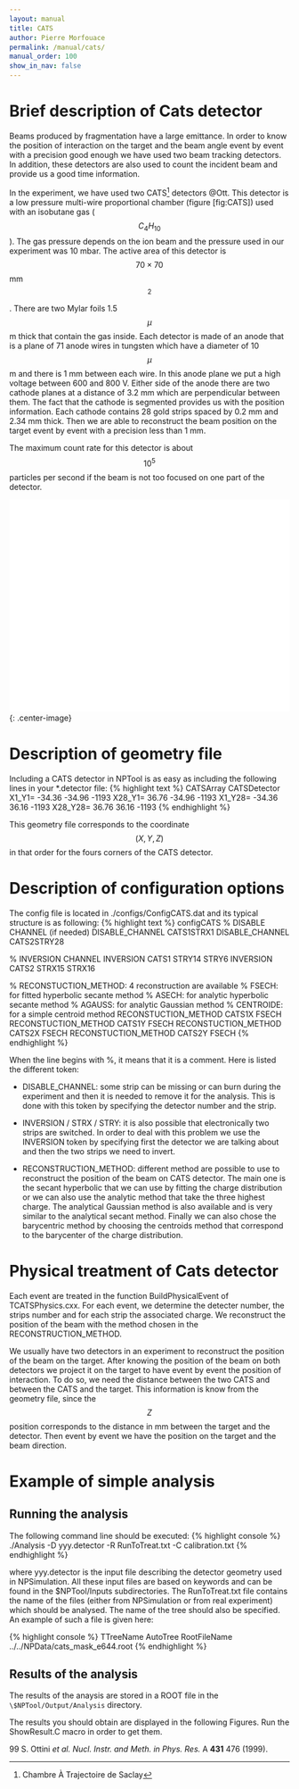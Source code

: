 ```yaml
---
layout: manual
title: CATS
author: Pierre Morfouace
permalink: /manual/cats/
manual_order: 100
show_in_nav: false
---
```


Brief description of Cats detector
==================================

 Beams produced by fragmentation have a large emittance. In order to know
the position of interaction on the target and the beam angle event by
event with a precision good enough we have used two beam tracking
detectors. In addition, these detectors are also used to count the
incident beam and provide us a good time information.

In the experiment, we have used two CATS[^1] detectors @Ott. This
detector is a low pressure multi-wire proportional chamber (figure
[fig:CATS]) used with an isobutane gas ($$C _4H_{10}$$). The gas pressure
depends on the ion beam and the pressure used in our experiment was 10
mbar. The active area of this detector is $$70 \times 70$$ mm$$^2$$. There
are two Mylar foils 1.5 $$\mu$$m thick that contain the gas inside. Each
detector is made of an anode that is a plane of 71 anode wires in
tungsten which have a diameter of 10 $$\mu$$m and there is 1 mm between
each wire. In this anode plane we put a high voltage between 600 and 800
V. Either side of the anode there are two cathode planes at a distance
of 3.2 mm which are perpendicular between them. The fact that the
cathode is segmented provides us with the position information. Each
cathode contains 28 gold strips spaced by 0.2 mm and 2.34 mm thick. Then
we are able to reconstruct the beam position on the target event by
event with a precision less than 1 mm.

The maximum count rate for this detector is about $$10^5$$ particles per
second if the beam is not too focused on one part of the detector.

![*Characteristics of a CATS detector*](/images/CATS_det.png){: .center-image}

Description of geometry file
============================

Including a CATS detector in NPTool is as easy as including the
following lines in your \*.detector file:
{% highlight text %}
CATSArray
CATSDetector
   X1_Y1=          -34.36  -34.96  -1193
   X28_Y1=         36.76   -34.96  -1193
   X1_Y28=         -34.36  36.16   -1193
   X28_Y28=        36.76   36.16   -1193
{% endhighlight %}

This geometry file corresponds to the coordinate $$(X,Y,Z)$$ in that order
for the fours corners of the CATS detector.

Description of configuration options
====================================

The config file is located in ./configs/ConfigCATS.dat and its typical
structure is as following:
{% highlight text %}
configCATS
% DISABLE CHANNEL (if needed)
    DISABLE_CHANNEL CATS1STRX1
    DISABLE_CHANNEL CATS2STRY28

% INVERSION CHANNEL
    INVERSION CATS1 STRY14 STRY6
    INVERSION CATS2 STRX15 STRX16
    
% RECONSTUCTION_METHOD: 4 reconstruction are available
% FSECH: for fitted hyperbolic secante method 
% ASECH: for analytic hyperbolic secante method
% AGAUSS: for analytic Gaussian method
% CENTROIDE: for a simple centroid method
RECONSTUCTION_METHOD CATS1X FSECH
RECONSTUCTION_METHOD CATS1Y FSECH
RECONSTUCTION_METHOD CATS2X FSECH
RECONSTUCTION_METHOD CATS2Y FSECH
{% endhighlight %}  

When the line begins with %, it means that it is a comment. Here is
listed the different token:

*   DISABLE\_CHANNEL: some strip can be missing or can burn during the
    experiment and then it is needed to remove it for the analysis. This
    is done with this token by specifying the detector number and the
    strip.

*   INVERSION / STRX / STRY: it is also possible that electronically two
    strips are switched. In order to deal with this problem we use the
    INVERSION token by specifying first the detector we are talking
    about and then the two strips we need to invert.

*   RECONSTRUCTION\_METHOD: different method are possible to use to
    reconstruct the position of the beam on CATS detector. The main one
    is the secant hyperbolic that we can use by fitting the charge
    distribution or we can also use the analytic method that take the
    three highest charge. The analytical Gaussian method is also
    available and is very similar to the analytical secant method.
    Finally we can also chose the barycentric method by choosing the
    centroids method that correspond to the barycenter of the charge
    distribution.

Physical treatment of Cats detector
===================================

Each event are treated in the function BuildPhysicalEvent of
TCATSPhysics.cxx. For each event, we determine the detecter number, the
strips number and for each strip the associated charge. We reconstruct
the position of the beam with the method chosen in the
RECONSTRUCTION\_METHOD.

We usually have two detectors in an experiment to reconstruct the
position of the beam on the target. After knowing the position of the
beam on both detectors we project it on the target to have event by
event the position of interaction. To do so, we need the distance
between the two CATS and between the CATS and the target. This
information is know from the geometry file, since the $$Z$$ position
corresponds to the distance in mm between the target and the detector.
Then event by event we have the position on the target and the beam
direction.

Example of simple analysis
==========================

Running the analysis
--------------------

The following command line should be executed:
{% highlight console %}
  ./Analysis -D yyy.detector -R RunToTreat.txt -C calibration.txt
{% endhighlight %}

where yyy.detector is the input file describing the detector geometry
used in NPSimulation. All these input files are based on keywords and
can be found in the \$NPTool/Inputs subdirectories. The RunToTreat.txt
file contains the name of the files (either from NPSimulation or from
real experiment) which should be analysed. The name of the tree should
also be specified. An example of such a file is given here:

{% highlight console %}
TTreeName
  AutoTree
RootFileName
  ../../NPData/cats_mask_e644.root
{% endhighlight %}

Results of the analysis
-----------------------

The results of the anaysis are stored in a ROOT file in the
`\$NPTool/Output/Analysis` directory.

The results you should obtain are displayed in the following Figures.
Run the ShowResult.C macro in order to get them.

<span>99</span> S. Ottini <span>*et al.*</span> <span>*Nucl. Instr. and
Meth. in Phys. Res.*</span> A <span>**431**</span> 476 (1999).

[^1]: Chambre À Trajectoire de Saclay
